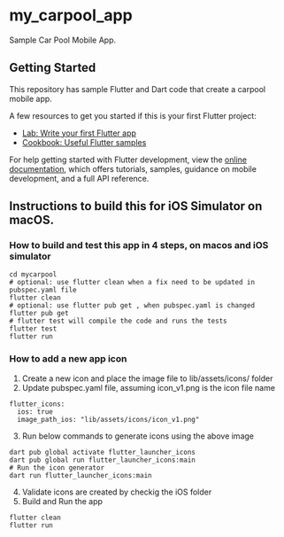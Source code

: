 # my_carpool_app

Sample Car Pool Mobile App.

## Getting Started

This repository has sample Flutter and Dart code that create a carpool mobile app.

A few resources to get you started if this is your first Flutter project:

- [Lab: Write your first Flutter app](https://docs.flutter.dev/get-started/codelab)
- [Cookbook: Useful Flutter samples](https://docs.flutter.dev/cookbook)

For help getting started with Flutter development, view the
[online documentation](https://docs.flutter.dev/), which offers tutorials,
samples, guidance on mobile development, and a full API reference.

## Instructions to build this for iOS Simulator on macOS.
### How to build and test this app in 4 steps, on macos and iOS simulator
```
cd mycarpool
# optional: use flutter clean when a fix need to be updated in pubspec.yaml file
flutter clean
# optional: use flutter pub get , when pubspec.yaml is changed
flutter pub get
# flutter test will compile the code and runs the tests
flutter test
flutter run
```
### How to add a new app icon
1. Create a new icon and place the image file to lib/assets/icons/ folder
2. Update pubspec.yaml file, assuming icon_v1.png is the icon file name
```
flutter_icons:
  ios: true
  image_path_ios: "lib/assets/icons/icon_v1.png"
```
3. Run below commands to generate icons using the above image
```
dart pub global activate flutter_launcher_icons
dart pub global run flutter_launcher_icons:main
# Run the icon generator
dart run flutter_launcher_icons:main
```
4. Validate icons are created by checkig the iOS folder 
5. Build and Run the app
```
flutter clean
flutter run
```